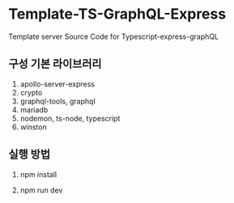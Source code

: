 # Template-TS-GraphQL-Express
Template server Source Code for Typescript-express-graphQL

## 구성 기본 라이브러리

1. apollo-server-express
2. crypto
3. graphql-tools, graphql
4. mariadb
5. nodemon, ts-node, typescript
6. winston

## 실행 방법

1. npm install 

2. npm run dev
